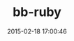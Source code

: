 ---
layout: post
title:  "bb-ruby"
repo:   "cpjolicoeur/bb-ruby"
date:   2015-02-18 17:00:46
gemurl: http://cpjolicoeur.github.io/bb-ruby/
---